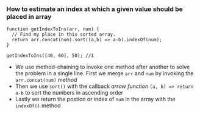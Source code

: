 ### How to estimate an index at which a given value should be placed in array

```
function getIndexToIns(arr, num) {
  // Find my place in this sorted array.
  return arr.concat(num).sort((a,b) => a-b).indexOf(num);
}

getIndexToIns([40, 60], 50); //1
```

* We use method-chaining to invoke one method after another to solve the problem in a single line. First we merge `arr` and `num` by invoking the `arr.concat(num)` method
* Then we use `sort()` with the callback *arrow function* `(a, b) => return a-b` to sort the numbers in ascending order
* Lastly we return the postion or index of `num` in the array with the `indexOf()` method